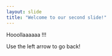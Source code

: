 ```yaml
---
layout: slide
title: "Welcome to our second slide!"
---
```

Hooollaaaaaa !!! 

Use the left arrow to go back!
